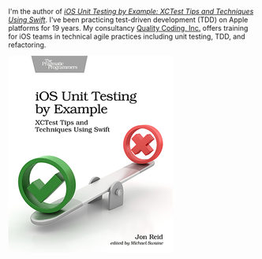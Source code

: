 I'm the author of _[iOS Unit Testing by Example: XCTest Tips and Techniques Using Swift](https://pragprog.com/titles/jrlegios/)_.
I've been practicing test-driven development (TDD) on Apple platforms for 19 years.
My consultancy [Quality Coding, Inc.](https://qualitycoding.org) offers training for iOS teams in technical agile practices including unit testing, TDD, and refactoring.

![book cover](https://raw.githubusercontent.com/jonreid/jonreid/master/ios-unit-testing-by-example-cover.png)
